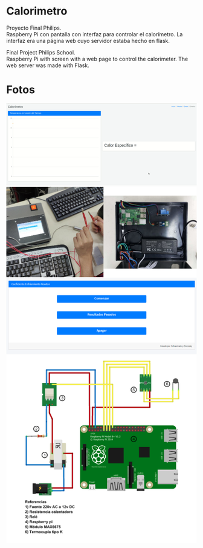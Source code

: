 # Calorimetro
Proyecto Final Philips.\
Raspberry Pi con pantalla con interfaz para controlar el calorímetro. La interfaz era una página web cuyo servidor estaba hecho en flask.

Final Project Philips School.\
Raspberry Pi with screen with a web page to control the calorimeter. The web server was made with Flask.

# Fotos

![1](img/1.gif)
![2](img/2.jpg)
![3](img/3.png)
![4](img/7.png)


